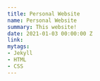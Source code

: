 ```yaml
---
title: Personal Website
name: Personal Website
summary: This website!
date: 2021-01-03 00:00:00 Z
link:
mytags:
- Jekyll
- HTML
- CSS
---
```


